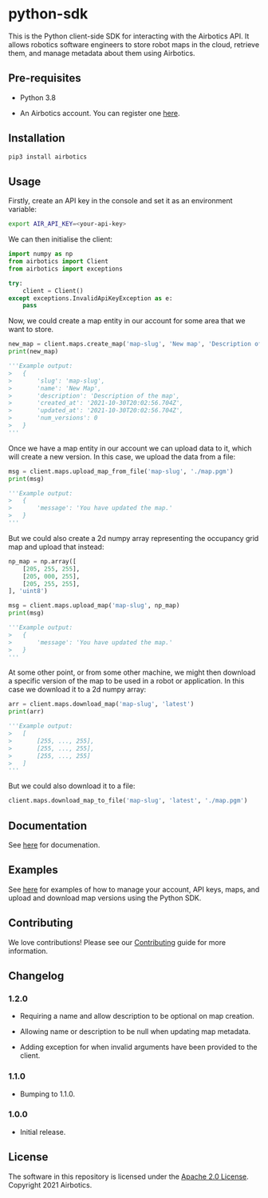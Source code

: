 # python-sdk

This is the Python client-side SDK for interacting with the Airbotics API. It allows robotics software engineers to store robot maps in the cloud, retrieve them, and manage metadata about them using Airbotics.


## Pre-requisites

* Python 3.8

* An Airbotics account. You can register one [here](https://airbotics.io).


## Installation

```bash
pip3 install airbotics
```

## Usage

Firstly, create an API key in the console and set it as an environment variable:

```bash
export AIR_API_KEY=<your-api-key>
```

We can then initialise the client:

```python
import numpy as np
from airbotics import Client
from airbotics import exceptions

try:
    client = Client()
except exceptions.InvalidApiKeyException as e:
    pass
```

Now, we could create a map entity in our account for some area that we want to store.

```python
new_map = client.maps.create_map('map-slug', 'New map', 'Description of the map')
print(new_map)

'''Example output:
>   {
>       'slug': 'map-slug',
>       'name': 'New Map',
>       'description': 'Description of the map',
>       'created_at': '2021-10-30T20:02:56.704Z',
>       'updated_at': '2021-10-30T20:02:56.704Z',
>       'num_versions': 0
>   }
'''
```

Once we have a map entity in our account we can upload data to it, which will create a new version. In this case, we upload the data from a file:

```python
msg = client.maps.upload_map_from_file('map-slug', './map.pgm')
print(msg)

'''Example output:
>   {
>       'message': 'You have updated the map.'
>   }
'''
```

But we could also create a 2d numpy array representing the occupancy grid map and upload that instead:

```python
np_map = np.array([
    [205, 255, 255],
    [205, 000, 255],
    [205, 255, 255],
], 'uint8')

msg = client.maps.upload_map('map-slug', np_map)
print(msg)

'''Example output:
>   {
>       'message': 'You have updated the map.'
>   }
'''
```

At some other point, or from some other machine, we might then download a specific version of the map to be used in a robot or application. In this case we download it to a 2d numpy array:

```python
arr = client.maps.download_map('map-slug', 'latest')
print(arr)

'''Example output:
>   [
>       [255, ..., 255],
>       [255, ..., 255],
>       [255, ..., 255]
>   ]
'''
```

But we could also download it to a file:

```python
client.maps.download_map_to_file('map-slug', 'latest', './map.pgm')
```

## Documentation

See [here](https://docs.airbotics.io/python-sdk/overview) for documenation.


## Examples

See [here](https://github.com/Airbotics/python-sdk/tree/main/examples) for examples of how to manage your account, API keys, maps, and upload and download map versions using the Python SDK.


## Contributing

We love contributions! Please see our [Contributing](CONTRIBUTING.md) guide for more information.


## Changelog

### 1.2.0

* Requiring a name and allow description to be optional on map creation.

* Allowing name or description to be null when updating map metadata.

* Adding exception for when invalid arguments have been provided to the client.

### 1.1.0

* Bumping to 1.1.0.

### 1.0.0

* Initial release.


## License

The software in this repository is licensed under the [Apache 2.0 License](LICENSE). Copyright 2021 Airbotics.